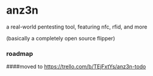 # anz3n
a real-world pentesting tool, featuring nfc, rfid, and more

(basically a completely open source flipper)

### roadmap
###\#moved to https://trello.com/b/TEjFxtYs/anz3n-todo
